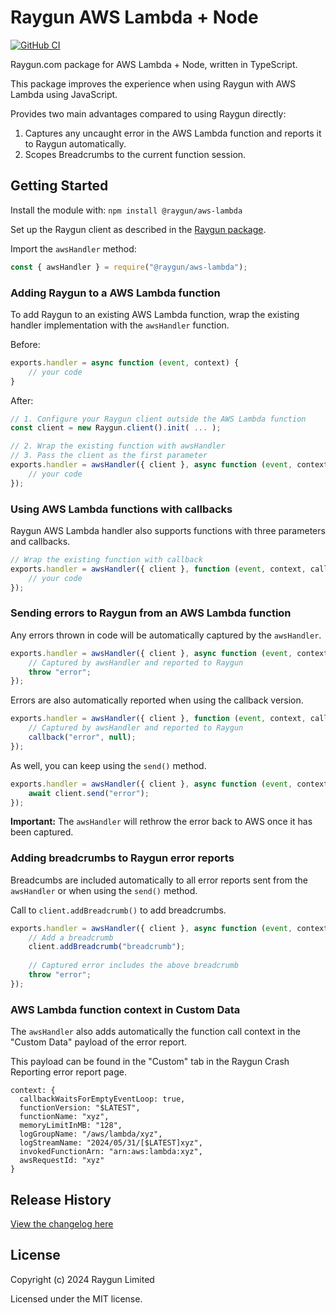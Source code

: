 # Raygun AWS Lambda + Node

[![GitHub CI](https://github.com/MindscapeHQ/raygun4node/actions/workflows/aws-lambda.yml/badge.svg)](https://github.com/MindscapeHQ/raygun4node/actions)

Raygun.com package for AWS Lambda + Node, written in TypeScript.

This package improves the experience when using Raygun with AWS Lambda using JavaScript.

Provides two main advantages compared to using Raygun directly:

1. Captures any uncaught error in the AWS Lambda function and reports it to Raygun automatically.
2. Scopes Breadcrumbs to the current function session.

## Getting Started

Install the module with: `npm install @raygun/aws-lambda`

Set up the Raygun client as described in the [Raygun package](https://www.npmjs.com/package/raygun).

Import the `awsHandler` method:

```js
const { awsHandler } = require("@raygun/aws-lambda");
```

### Adding Raygun to a AWS Lambda function

To add Raygun to an existing AWS Lambda function, wrap the existing handler implementation with the `awsHandler` function.

Before:

```js
exports.handler = async function (event, context) {
    // your code
}
```

After:

```js
// 1. Configure your Raygun client outside the AWS Lambda function
const client = new Raygun.client().init( ... );

// 2. Wrap the existing function with awsHandler
// 3. Pass the client as the first parameter
exports.handler = awsHandler({ client }, async function (event, context) {
    // your code
});
```

### Using AWS Lambda functions with callbacks

Raygun AWS Lambda handler also supports functions with three parameters and callbacks.

```js
// Wrap the existing function with callback
exports.handler = awsHandler({ client }, function (event, context, callback) {
    // your code
});
```

### Sending errors to Raygun from an AWS Lambda function

Any errors thrown in code will be automatically captured by the `awsHandler`.

```js
exports.handler = awsHandler({ client }, async function (event, context) {
    // Captured by awsHandler and reported to Raygun
    throw "error";
});
```

Errors are also automatically reported when using the callback version.

```js
exports.handler = awsHandler({ client }, function (event, context, callback) {
    // Captured by awsHandler and reported to Raygun
    callback("error", null);
});
```

As well, you can keep using the `send()` method.

```js
exports.handler = awsHandler({ client }, async function (event, context) {
    await client.send("error");
});
```

**Important:** The `awsHandler` will rethrow the error back to AWS once it has been captured.

### Adding breadcrumbs to Raygun error reports

Breadcumbs are included automatically to all error reports sent from the `awsHandler` or when using the `send()` method.

Call to `client.addBreadcrumb()` to add breadcrumbs.

```js
exports.handler = awsHandler({ client }, async function (event, context) {
    // Add a breadcrumb
    client.addBreadcrumb("breadcrumb");
    
    // Captured error includes the above breadcrumb
    throw "error";
});
```

### AWS Lambda function context in Custom Data

The `awsHandler` also adds automatically the function call context in the "Custom Data" payload of the error report.

This payload can be found in the "Custom" tab in the Raygun Crash Reporting error report page.

```
context: {
  callbackWaitsForEmptyEventLoop: true,
  functionVersion: "$LATEST",
  functionName: "xyz",
  memoryLimitInMB: "128",
  logGroupName: "/aws/lambda/xyz",
  logStreamName: "2024/05/31/[$LATEST]xyz",
  invokedFunctionArn: "arn:aws:lambda:xyz",
  awsRequestId: "xyz"
}
```

## Release History

[View the changelog here](CHANGELOG.md)

## License

Copyright (c) 2024 Raygun Limited

Licensed under the MIT license.


